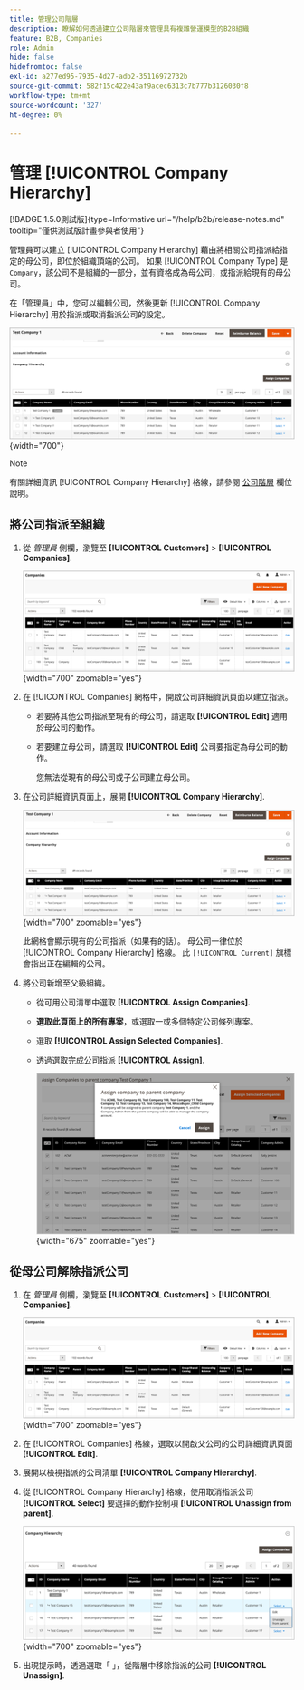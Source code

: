 ```yaml
---
title: 管理公司階層
description: 瞭解如何透過建立公司階層來管理具有複雜營運模型的B2B組織
feature: B2B, Companies
role: Admin
hide: false
hidefromtoc: false
exl-id: a277ed95-7935-4d27-adb2-35116972732b
source-git-commit: 582f15c422e43af9acec6313c7b777b3126030f8
workflow-type: tm+mt
source-wordcount: '327'
ht-degree: 0%

---
```


# 管理 [!UICONTROL Company Hierarchy]

[!BADGE 1.5.0測試版]{type=Informative url="/help/b2b/release-notes.md" tooltip="僅供測試版計畫參與者使用"}

管理員可以建立 [!UICONTROL Company Hierarchy] 藉由將相關公司指派給指定的母公司，即位於組織頂端的公司。 如果 [!UICONTROL Company Type] 是 `Company`，該公司不是組織的一部分，並有資格成為母公司，或指派給現有的母公司。

在「管理員」中，您可以編輯公司，然後更新 [!UICONTROL Company Hierarchy] 用於指派或取消指派公司的設定。

![公司階層格線](./assets/company-detail-hierarchy-current-flag.png){width="700"}

>[!NOTE]
>
>有關詳細資訊 [!UICONTROL Company Hierarchy] 格線，請參閱 [公司階層](account-company-create.md#company-hierarchy) 欄位說明。

## 將公司指派至組織

1. 從 _管理員_ 側欄，瀏覽至 **[!UICONTROL Customers]** > **[!UICONTROL Companies]**.

   ![公司格線](./assets/companies-grid-view.png){width="700" zoomable="yes"}

1. 在 [!UICONTROL Companies] 網格中，開啟公司詳細資訊頁面以建立指派。

   - 若要將其他公司指派至現有的母公司，請選取 **[!UICONTROL Edit]** 適用於母公司的動作。
   - 若要建立母公司，請選取 **[!UICONTROL Edit]** 公司要指定為母公司的動作。

     您無法從現有的母公司或子公司建立母公司。

1. 在公司詳細資訊頁面上，展開 **[!UICONTROL Company Hierarchy]**.

   ![公司階層格線](./assets/company-detail-hierarchy-current-flag.png){width="700" zoomable="yes"}

   此網格會顯示現有的公司指派（如果有的話）。 母公司一律位於 [!UICONTROL Company Hierarchy] 格線。 此 `[!UICONTROL Current]` 旗標會指出正在編輯的公司。

1. 將公司新增至父級組織。

   - 從可用公司清單中選取 **[!UICONTROL Assign Companies]**.

   - **選取此頁面上的所有專案**，或選取一或多個特定公司條列專案。

   - 選取 **[!UICONTROL Assign Selected Companies]**.

   - 透過選取完成公司指派 **[!UICONTROL Assign]**.

     ![將公司指派至組織](./assets/assign-selected-companies-hierarchy.png){width="675" zoomable="yes"}

## 從母公司解除指派公司

1. 在 _管理員_ 側欄，瀏覽至 **[!UICONTROL Customers]** > **[!UICONTROL Companies]**.

   ![公司格線](./assets/companies-grid-view.png){width="700" zoomable="yes"}

1. 在 [!UICONTROL Companies] 格線，選取以開啟父公司的公司詳細資訊頁面 **[!UICONTROL Edit]**.

1. 展開以檢視指派的公司清單 **[!UICONTROL Company Hierarchy]**.

1. 從 [!UICONTROL Company Hierarchy] 格線，使用取消指派公司 **[!UICONTROL Select]** 要選擇的動作控制項 **[!UICONTROL Unassign from parent]**.

   ![取消指定父級組織的公司](./assets/company-hierarchy-grid-unassign.png){width="700" zoomable="yes"}

1. 出現提示時，透過選取「 」，從階層中移除指派的公司 **[!UICONTROL Unassign]**.
